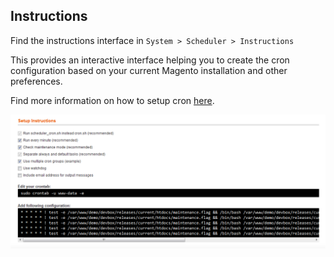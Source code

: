 ## Instructions

Find the instructions interface in `System > Scheduler > Instructions`

This provides an interactive interface helping you to create the cron configuration based on your current Magento installation and other preferences.

Find more information on how to setup cron [here](doc/cron-configuration.md).

![](images/instructions.png)

